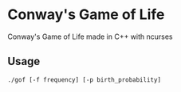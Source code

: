 # Conway's Game of Life

Conway's Game of Life made in C++ with ncurses

## Usage
`./gof [-f frequency] [-p birth_probability]`

 
